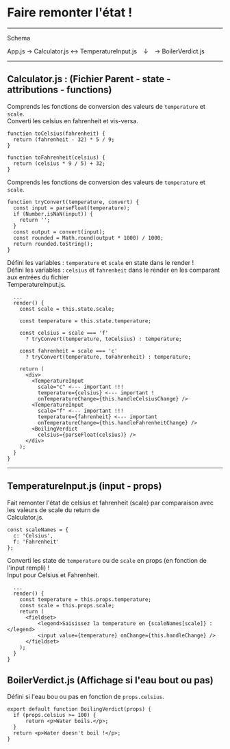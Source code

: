 # Faire remonter l'état !

---

Schema

App.js &rarr; Calculator.js &harr; TemperatureInput.js
			&ensp; &darr;
              &ensp; &rarr; BoilerVerdict.js

---

## Calculator.js : (Fichier Parent - state - attributions - functions)

Comprends les fonctions de conversion des valeurs de `temperature` et `scale`. \
Converti les celsius en fahrenheit et vis-versa.

```
function toCelsius(fahrenheit) {
  return (fahrenheit - 32) * 5 / 9;
}

function toFahrenheit(celsius) {
  return (celsius * 9 / 5) + 32;
}
```

Comprends les fonctions de conversion des valeurs de `temperature` et `scale`.

```
function tryConvert(temperature, convert) {
  const input = parseFloat(temperature);
  if (Number.isNaN(input)) {
    return '';
  }
  const output = convert(input);
  const rounded = Math.round(output * 1000) / 1000;
  return rounded.toString();
}
```

Défini les variables : `temperature` et `scale` en state dans le render ! \
Défini les variables : `celsius` et `fahrenheit` dans le render en les comparant aux entrées du fichier \
TemperatureInput.js.

```
  ...
  render() {
    const scale = this.state.scale;
    
    const temperature = this.state.temperature;

    const celsius = scale === 'f'
      ? tryConvert(temperature, toCelsius) : temperature;
    
    const fahrenheit = scale === 'c'
      ? tryConvert(temperature, toFahrenheit) : temperature;

    return (
      <div>
        <TemperatureInput
          scale="c" <--- important !!!
          temperature={celsius} <--- important !
          onTemperatureChange={this.handleCelsiusChange} />
        <TemperatureInput
          scale="f" <--- important !!!
          temperature={fahrenheit} <--- important
          onTemperatureChange={this.handleFahrenheitChange} />
        <BoilingVerdict
          celsius={parseFloat(celsius)} />
      </div>
    );
  }
}
```

---

## TemperatureInput.js (input - props)

Fait remonter l'état de celsius et fahrenheit (scale) par comparaison avec les valeurs de scale du return de \
Calculator.js. 

```
const scaleNames = {
  c: 'Celsius',
  f: 'Fahrenheit'
};
```

Converti les state de `temperature` ou de `scale` en props (en fonction de l'input rempli) ! \
Input pour Celsius et Fahrenheit.

```
  ...
  render() {
    const temperature = this.props.temperature;
    const scale = this.props.scale;
    return (
      <fieldset>
          <legend>Saisissez la temperature en {scaleNames[scale]} :</legend>
          <input value={temperature} onChange={this.handleChange} />
      </fieldset>
    );
  }
}
```

## BoilerVerdict.js (Affichage si l'eau bout ou pas)

Défini si l'eau bou ou pas en fonction de `props.celsius`.

```
export default function BoilingVerdict(props) {
  if (props.celsius >= 100) {
      return <p>Water boils.</p>;
  }
  return <p>Water doesn't boil !</p>;
}
```